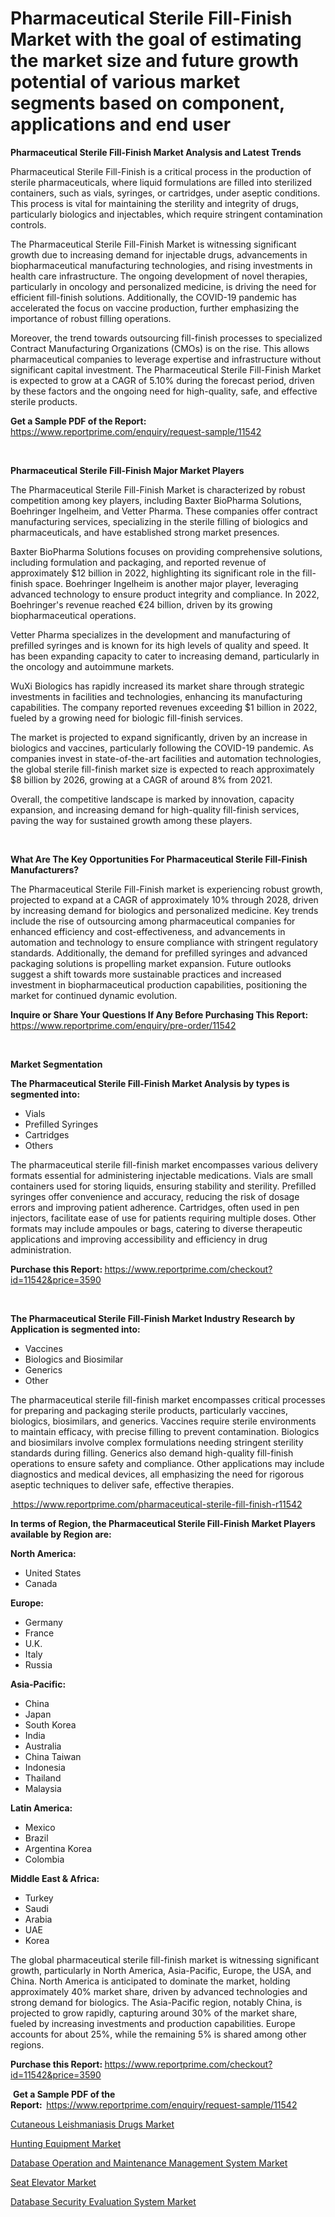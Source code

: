 <p><h1>Pharmaceutical Sterile Fill-Finish Market with the goal of estimating the market size and future growth potential of various market segments based on component, applications and end user</h1></p><p><strong>Pharmaceutical Sterile Fill-Finish Market Analysis and Latest Trends</strong></p>
<p><p>Pharmaceutical Sterile Fill-Finish is a critical process in the production of sterile pharmaceuticals, where liquid formulations are filled into sterilized containers, such as vials, syringes, or cartridges, under aseptic conditions. This process is vital for maintaining the sterility and integrity of drugs, particularly biologics and injectables, which require stringent contamination controls.</p><p>The Pharmaceutical Sterile Fill-Finish Market is witnessing significant growth due to increasing demand for injectable drugs, advancements in biopharmaceutical manufacturing technologies, and rising investments in health care infrastructure. The ongoing development of novel therapies, particularly in oncology and personalized medicine, is driving the need for efficient fill-finish solutions. Additionally, the COVID-19 pandemic has accelerated the focus on vaccine production, further emphasizing the importance of robust filling operations.</p><p>Moreover, the trend towards outsourcing fill-finish processes to specialized Contract Manufacturing Organizations (CMOs) is on the rise. This allows pharmaceutical companies to leverage expertise and infrastructure without significant capital investment. The Pharmaceutical Sterile Fill-Finish Market is expected to grow at a CAGR of 5.10% during the forecast period, driven by these factors and the ongoing need for high-quality, safe, and effective sterile products.</p></p>
<p><strong>Get a Sample PDF of the Report:&nbsp;</strong> <a href="https://www.reportprime.com/enquiry/request-sample/11542?utm_campaign=1143&utm_medium=2&utm_source=Github&utm_content=ia&utm_term=02122024&utm_id=pharmaceutical-sterile-fill-finish">https://www.reportprime.com/enquiry/request-sample/11542</a></p>
<p>&nbsp;</p>
<p><strong>Pharmaceutical Sterile Fill-Finish Major Market Players</strong></p>
<p><p>The Pharmaceutical Sterile Fill-Finish Market is characterized by robust competition among key players, including Baxter BioPharma Solutions, Boehringer Ingelheim, and Vetter Pharma. These companies offer contract manufacturing services, specializing in the sterile filling of biologics and pharmaceuticals, and have established strong market presences.</p><p>Baxter BioPharma Solutions focuses on providing comprehensive solutions, including formulation and packaging, and reported revenue of approximately $12 billion in 2022, highlighting its significant role in the fill-finish space. Boehringer Ingelheim is another major player, leveraging advanced technology to ensure product integrity and compliance. In 2022, Boehringer's revenue reached €24 billion, driven by its growing biopharmaceutical operations.</p><p>Vetter Pharma specializes in the development and manufacturing of prefilled syringes and is known for its high levels of quality and speed. It has been expanding capacity to cater to increasing demand, particularly in the oncology and autoimmune markets. </p><p>WuXi Biologics has rapidly increased its market share through strategic investments in facilities and technologies, enhancing its manufacturing capabilities. The company reported revenues exceeding $1 billion in 2022, fueled by a growing need for biologic fill-finish services.</p><p>The market is projected to expand significantly, driven by an increase in biologics and vaccines, particularly following the COVID-19 pandemic. As companies invest in state-of-the-art facilities and automation technologies, the global sterile fill-finish market size is expected to reach approximately $8 billion by 2026, growing at a CAGR of around 8% from 2021.</p><p>Overall, the competitive landscape is marked by innovation, capacity expansion, and increasing demand for high-quality fill-finish services, paving the way for sustained growth among these players.</p></p>
<p>&nbsp;</p>
<p><strong>What Are The Key Opportunities For Pharmaceutical Sterile Fill-Finish Manufacturers?</strong></p>
<p><p>The Pharmaceutical Sterile Fill-Finish market is experiencing robust growth, projected to expand at a CAGR of approximately 10% through 2028, driven by increasing demand for biologics and personalized medicine. Key trends include the rise of outsourcing among pharmaceutical companies for enhanced efficiency and cost-effectiveness, and advancements in automation and technology to ensure compliance with stringent regulatory standards. Additionally, the demand for prefilled syringes and advanced packaging solutions is propelling market expansion. Future outlooks suggest a shift towards more sustainable practices and increased investment in biopharmaceutical production capabilities, positioning the market for continued dynamic evolution.</p></p>
<p><strong>Inquire or Share Your Questions If Any Before Purchasing This Report:</strong> <a href="https://www.reportprime.com/enquiry/pre-order/11542?utm_campaign=1143&utm_medium=2&utm_source=Github&utm_content=ia&utm_term=02122024&utm_id=pharmaceutical-sterile-fill-finish">https://www.reportprime.com/enquiry/pre-order/11542</a></p>
<p>&nbsp;</p>
<p><strong>Market Segmentation</strong></p>
<p><strong>The Pharmaceutical Sterile Fill-Finish Market Analysis by types is segmented into:</strong></p>
<p><ul><li>Vials</li><li>Prefilled Syringes</li><li>Cartridges</li><li>Others</li></ul></p>
<p><p>The pharmaceutical sterile fill-finish market encompasses various delivery formats essential for administering injectable medications. Vials are small containers used for storing liquids, ensuring stability and sterility. Prefilled syringes offer convenience and accuracy, reducing the risk of dosage errors and improving patient adherence. Cartridges, often used in pen injectors, facilitate ease of use for patients requiring multiple doses. Other formats may include ampoules or bags, catering to diverse therapeutic applications and improving accessibility and efficiency in drug administration.</p></p>
<p><strong>Purchase this Report:&nbsp;</strong><a href="https://www.reportprime.com/checkout?id=11542&price=3590&utm_campaign=1143&utm_medium=2&utm_source=Github&utm_content=ia&utm_term=02122024&utm_id=pharmaceutical-sterile-fill-finish">https://www.reportprime.com/checkout?id=11542&price=3590</a></p>
<p>&nbsp;</p>
<p><strong>The Pharmaceutical Sterile Fill-Finish Market Industry Research by Application is segmented into:</strong></p>
<p><ul><li>Vaccines</li><li>Biologics and Biosimilar</li><li>Generics</li><li>Other</li></ul></p>
<p><p>The pharmaceutical sterile fill-finish market encompasses critical processes for preparing and packaging sterile products, particularly vaccines, biologics, biosimilars, and generics. Vaccines require sterile environments to maintain efficacy, with precise filling to prevent contamination. Biologics and biosimilars involve complex formulations needing stringent sterility standards during filling. Generics also demand high-quality fill-finish operations to ensure safety and compliance. Other applications may include diagnostics and medical devices, all emphasizing the need for rigorous aseptic techniques to deliver safe, effective therapies.</p></p>
<p><a href="https://www.reportprime.com/pharmaceutical-sterile-fill-finish-r11542?utm_campaign=1143&utm_medium=2&utm_source=Github&utm_content=ia&utm_term=02122024&utm_id=pharmaceutical-sterile-fill-finish">&nbsp;https://www.reportprime.com/pharmaceutical-sterile-fill-finish-r11542</a></p>
<p><strong>In terms of Region, the Pharmaceutical Sterile Fill-Finish Market Players available by Region are:</strong></p>
<p>
    <p> <strong> North America: </strong>
        <ul>
            <li>United States</li>
            <li>Canada</li>
        </ul>
        </p> 
    <p> <strong> Europe: </strong>
        <ul>
            <li>Germany</li>
            <li>France</li>
            <li>U.K.</li>
            <li>Italy</li>
            <li>Russia</li>
        </ul>
        </p> 
    <p> <strong> Asia-Pacific: </strong>
        <ul>
            <li>China</li>
            <li>Japan</li>
            <li>South Korea</li>
            <li>India</li>
            <li>Australia</li>
            <li>China Taiwan</li>
            <li>Indonesia</li>
            <li>Thailand</li>
            <li>Malaysia</li>
        </ul>
        </p> 
    <p> <strong> Latin America: </strong>
        <ul>
            <li>Mexico</li>
            <li>Brazil</li>
            <li>Argentina Korea</li>
            <li>Colombia</li>
        </ul>
        </p> 
    <p> <strong> Middle East & Africa: </strong>
        <ul>
            <li>Turkey</li>
            <li>Saudi</li>
            <li>Arabia</li>
            <li>UAE</li>
            <li>Korea</li>
        </ul>
    </p>
    </p>
<p><p>The global pharmaceutical sterile fill-finish market is witnessing significant growth, particularly in North America, Asia-Pacific, Europe, the USA, and China. North America is anticipated to dominate the market, holding approximately 40% market share, driven by advanced technologies and strong demand for biologics. The Asia-Pacific region, notably China, is projected to grow rapidly, capturing around 30% of the market share, fueled by increasing investments and production capabilities. Europe accounts for about 25%, while the remaining 5% is shared among other regions.</p></p>
<p><strong>Purchase this Report: </strong><a href="https://www.reportprime.com/checkout?id=11542&price=3590&utm_campaign=1143&utm_medium=2&utm_source=Github&utm_content=ia&utm_term=02122024&utm_id=pharmaceutical-sterile-fill-finish">https://www.reportprime.com/checkout?id=11542&price=3590</a></p>
<p>&nbsp;<strong>Get a Sample PDF of the Report:&nbsp;&nbsp;</strong><a href="https://www.reportprime.com/enquiry/request-sample/11542?utm_campaign=1143&utm_medium=2&utm_source=Github&utm_content=ia&utm_term=02122024&utm_id=pharmaceutical-sterile-fill-finish">https://www.reportprime.com/enquiry/request-sample/11542</a></p>
<p><strong></strong></p>
<p><p><a href="https://github.com/yoshih12/Market-Research-Report-List-4/blob/main/cutaneous-leishmaniasis-drugs-market.md?utm_campaign=1143&utm_medium=2&utm_source=Github&utm_content=ia&utm_term=02122024&utm_id=pharmaceutical-sterile-fill-finish">Cutaneous Leishmaniasis Drugs Market</a></p><p><a href="https://www.linkedin.com/pulse/hunting-equipment-market-size-growth-industry-analysis-segmentation-v3ypf?utm_campaign=1143&utm_medium=2&utm_source=Github&utm_content=ia&utm_term=02122024&utm_id=pharmaceutical-sterile-fill-finish">Hunting Equipment Market</a></p><p><a href="https://issuu.com/reportprime-2/docs/database-operation-and-maintenance-management-syst?utm_campaign=1143&utm_medium=2&utm_source=Github&utm_content=ia&utm_term=02122024&utm_id=pharmaceutical-sterile-fill-finish">Database Operation and Maintenance Management System Market</a></p><p><a href="https://www.linkedin.com/pulse/dynamics-revenue-generation-seat-elevator-market-cagr-121-from-0aggf?utm_campaign=1143&utm_medium=2&utm_source=Github&utm_content=ia&utm_term=02122024&utm_id=pharmaceutical-sterile-fill-finish">Seat Elevator Market</a></p><p><a href="https://issuu.com/reportprime-2/docs/database-security-evaluation-system-market-size-20?utm_campaign=1143&utm_medium=2&utm_source=Github&utm_content=ia&utm_term=02122024&utm_id=pharmaceutical-sterile-fill-finish">Database Security Evaluation System Market</a></p></p>